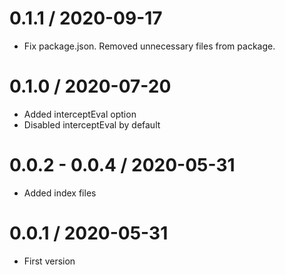 0.1.1 / 2020-09-17
===================

  * Fix package.json. Removed unnecessary files from package.
  
0.1.0 / 2020-07-20
===================

  * Added interceptEval option
  * Disabled interceptEval by default 

0.0.2 - 0.0.4 / 2020-05-31
===================

  * Added index files

0.0.1 / 2020-05-31
===================

  * First version
